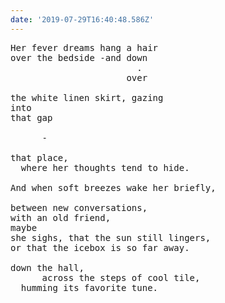 ```yaml
---
date: '2019-07-29T16:40:48.586Z'
---
```


<pre>
Her fever dreams hang a hair
over the bedside -and down
                        .
                      over

the white linen skirt, gazing
into
that gap

      -
      
that place,
  where her thoughts tend to hide.

And when soft breezes wake her briefly,

between new conversations,
with an old friend,
maybe
she sighs, that the sun still lingers,
or that the icebox is so far away.

down the hall,
      across the steps of cool tile,
  humming its favorite tune.
</pre>